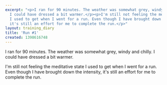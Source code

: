 ```yaml
---
excerpt: "<p>I ran for 90 minutes. The weather was somewhat grey, windy and chilly.
  I could have dressed a bit warmer.</p><p>I'm still not feeling the meditative state
  I used to get when I went for a run. Even though I have brought down the intensity,
  it's still an effort for me to complete the run.</p>"
layout: training_diary
title: 'Run #1'
created: 1398616748
---
```

<p>I ran for 90 minutes. The weather was somewhat grey, windy and chilly. I could have dressed a bit warmer.</p><p>I'm still not feeling the meditative state I used to get when I went for a run. Even though I have brought down the intensity, it's still an effort for me to complete the run.</p>
